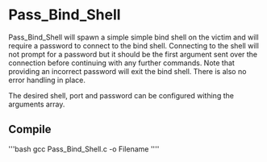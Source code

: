 # Pass_Bind_Shell

Pass_Bind_Shell will spawn a simple simple bind shell on the victim and will require a password to connect to the bind shell. Connecting to the shell will not prompt for a password but it should be the first argument sent over the connection before continuing with any further commands. Note that providing an incorrect password will exit the bind shell. There is also no error handling in place.

The desired shell, port and password can be configured withing the arguments array.

## Compile

'''bash
gcc Pass_Bind_Shell.c -o Filename
''''
